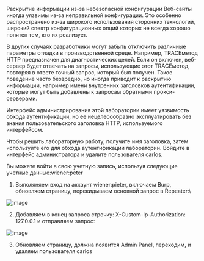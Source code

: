 Раскрытие информации из-за небезопасной конфигурации
Веб-сайты иногда уязвимы из-за неправильной конфигурации. Это особенно распространено из-за широкого использования сторонних технологий, широкий спектр конфигурационных опций которых не всегда хорошо понятен тем, кто их реализует.

В других случаях разработчики могут забыть отключить различные параметры отладки в производственной среде. Например, TRACEметод HTTP предназначен для диагностических целей. Если он включен, веб-сервер будет отвечать на запросы, использующие этот TRACEметод, повторяя в ответе точный запрос, который был получен. Такое поведение часто безвредно, но иногда приводит к раскрытию информации, например имени внутренних заголовков аутентификации, которые могут быть добавлены к запросам обратными прокси-серверами.

Интерфейс администрирования этой лаборатории имеет уязвимость обхода аутентификации, но ее нецелесообразно эксплуатировать без знания пользовательского заголовка HTTP, используемого интерфейсом.

Чтобы решить лабораторную работу, получите имя заголовка, затем используйте его для обхода аутентификации лаборатории. Войдите в интерфейс администратора и удалите пользователя carlos.

Вы можете войти в свою учетную запись, используя следующие учетные данные:wiener:peter

1. Выполяняем вход на аккаунт wiener:pieter, включаем Burp, обновляем страницу, перекидываем основной запрос в Repeater:\

![image](https://github.com/user-attachments/assets/562a70f1-93fd-417d-8012-965d9d1e7b86)

2. Добавляем в конец запроса строчку: X-Custom-Ip-Authorization: 127.0.0.1 и отправляем запрос:

![image](https://github.com/user-attachments/assets/64f5f402-4fd5-4a12-9e72-f4944795a9fb)

3. Обновляем страницу, должна появится Admin Panel, переходим, и удаляем пользователя carlos
